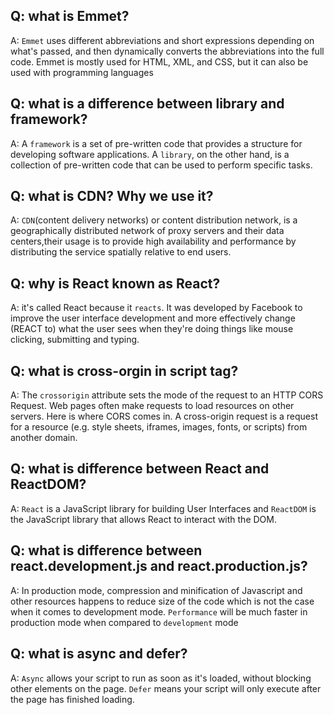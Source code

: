 ## Q: what is Emmet?

A: `Emmet` uses different abbreviations and short expressions depending on what's passed, and then dynamically converts the abbreviations into the full code. Emmet is mostly used for HTML, XML, and CSS, but it can also be used with programming languages

## Q: what is a difference between library and framework?

A: A `framework` is a set of pre-written code that provides a structure for developing software applications. A `library`, on the other hand, is a collection of pre-written code that can be used to perform specific tasks.

## Q: what is CDN? Why we use it?

A: `CDN`(content delivery networks) or content distribution network, is a geographically distributed network of proxy servers and their data centers,their usage is to provide high availability and performance by distributing the service spatially relative to end users.

## Q: why is React known as React?

A: it's called React because it `reacts`. It was developed by Facebook to improve the user interface development and more effectively change (REACT to) what the user sees when they're doing things like mouse clicking, submitting and typing.

## Q: what is cross-orgin in script tag?

A: The `crossorigin` attribute sets the mode of the request to an HTTP CORS Request. Web pages often make requests to load resources on other servers. Here is where CORS comes in. A cross-origin request is a request for a resource (e.g. style sheets, iframes, images, fonts, or scripts) from another domain.

## Q: what is difference between React and ReactDOM?

A: `React` is a JavaScript library for building User Interfaces and `ReactDOM` is the JavaScript library that allows React to interact with the DOM.

## Q: what is difference between react.development.js and react.production.js?

A: In production mode, compression and minification of Javascript and other resources happens to reduce size of the code which is not the case when it comes to development mode. `Performance` will be much faster in production mode when compared to `development` mode

## Q: what is async and defer?

A: `Async` allows your script to run as soon as it's loaded, without blocking other elements on the page. `Defer` means your script will only execute after the page has finished loading.
